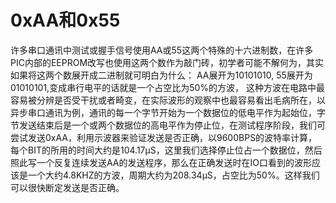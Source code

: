# 0xAA和0x55
许多串口通讯中测试或握手信号使用AA或55这两个特殊的十六进制数，在许多PIC内部的EEPROM改写也使用这两个数作为敲门砖，初学者可能不解何为，其实如果将这两个数展开成二进制就可明白为什么： AA展开为10101010, 55展开为01010101,变成串行电平的话就是一个占空比为50%的方波， 这种方波在电路中最容易被分辨是否受干扰或者畸变，在实际波形的观察中也最容易看出毛病所在，以异步串口通讯为例，通讯的每一个字节开始为一个数据位的低电平作为起始位，字节发送结束后是一个或两个数据位的高电平作为停止位，在测试程序阶段，我们可尝试发送0xAA，利用示波器来验证发送是否正确，以9600BPS的波特率计算，每个BIT的所用的时间大约是104.17μS，这里我们选择停止位占一个数据位，然后照此写一个反复连续发送AA的发送程序，那么在正确发送时在IO口看到的波形应该是一个大约4.8KHZ的方波，周期大约为208.34μS，占空比为50%。这样我们可以很快断定发送是否正确。